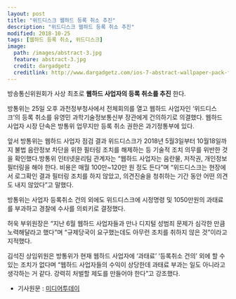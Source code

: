 ```yaml
---
layout: post
title: "위드디스크 웹하드 등록 취소 추진"
description: "위드디스크 웹하드 등록 취소 추진"
modified: 2018-10-25
tags: [웹하드 등록 취소, 위드디스크]
image:
  path: /images/abstract-3.jpg
  feature: abstract-3.jpg
  credit: dargadgetz
  creditlink: http://www.dargadgetz.com/ios-7-abstract-wallpaper-pack-for-iphone-5-and-ipod-touch-retina/
---
```

방송통신위원회가 사상 최초로 **웹하드 사업자의 등록 취소를 추진** 한다.

방통위는 25일 오후 과천정부청사에서 전체회의를 열고 웹하드 사업자인 ‘위드디스크’의 등록 취소를 유영민 과학기술정보통신부 장관에게 건의하기로 의결했다. 웹하드 사업자 시장 단속은 방통위 업무지만 등록 취소 권한은 과기정통부에 있다.

앞서 방통위는 웹하드 사업자 점검 결과 위드디스크가 2018년 5월3일부터 10월18일까지 불법 음란정보 차단을 위한 필터링 조치를 해제하는 등 기술적 조치 의무를 위반한 것을 확인했다.방통위 인터넷윤리팀 관계자는 “웹하드 사업자는 음란물, 저작권, 개인정보 필터링을 해야 한다. 비용은 매월 100만~120만 원 정도 든다”며 “위드디스크는 현장에서 로그확인 결과 필터링 조치를 하지 않았고, 의견진술을 청취하는 기간 동안 어떤 의견도 내지 않았다”고 말했다.

방통위는 사업자 등록취소 건의 외에도 위드디스크에 시정명령 및 1050만원의 과태료를 부과하고 경찰에 수사를 의뢰키로 결정했다.

허욱 부위원장은 “지난 6월 웹하드 사업자들과 만나 디지털 성범죄 문제가 심각한 만큼 노력해달라고 했다”며 “규제당국이 요구했는데도 아무런 조치를 취하지 않은 것”이라고 지적했다.

김석진 상임위원은 방통위가 현재 웹하드 사업자에 ‘과태료’ ‘등록취소 건의’ 외에 할 수 있는 조치가 없다며 “웹하드 사업자들의 수익이 상당한데 과태료 부과는 일도 아니라고 생각하는 거 같다. 강력히 처벌할 제도를 만들어야 한다”고 강조했다.

* 기사원문 : [미디어투데이](http://www.mediatoday.co.kr/?mod=news&act=articleView&idxno=145169#csidxd4ef90b650f624190575468b9c6f97e)
